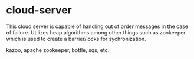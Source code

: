 # cloud-server

This cloud server is capable of handling out of order messages in the case of failure.
Utilizes heap algorithms among other things such as zookeeper which is used to create a barrier/locks for sychronization.

kazoo, apache zookeeper, bottle, sqs, etc.


